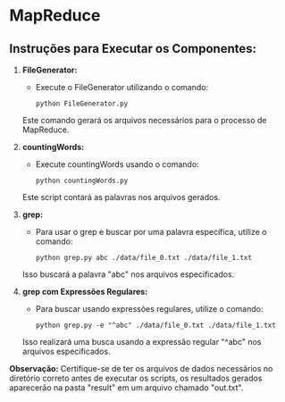 # MapReduce

## Instruções para Executar os Componentes:

1. **FileGenerator:**
   - Execute o FileGenerator utilizando o comando:
     ```
     python FileGenerator.py
     ```
   Este comando gerará os arquivos necessários para o processo de MapReduce.

2. **countingWords:**
   - Execute countingWords usando o comando:
     ```
     python countingWords.py
     ```
   Este script contará as palavras nos arquivos gerados.

3. **grep:**
   - Para usar o grep e buscar por uma palavra específica, utilize o comando:
     ```
     python grep.py abc ./data/file_0.txt ./data/file_1.txt
     ```
   Isso buscará a palavra "abc" nos arquivos especificados.

4. **grep com Expressões Regulares:**
   - Para buscar usando expressões regulares, utilize o comando:
     ```
     python grep.py -e "^abc" ./data/file_0.txt ./data/file_1.txt
     ```
   Isso realizará uma busca usando a expressão regular "^abc" nos arquivos especificados.

**Observação:** Certifique-se de ter os arquivos de dados necessários no diretório correto antes de executar os scripts, os resultados gerados aparecerão na pasta "result" em um arquivo chamado "out.txt".
